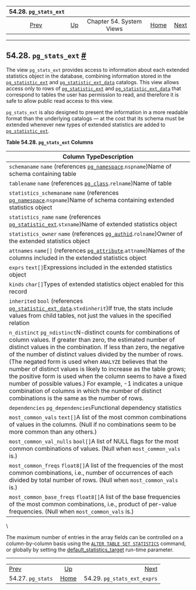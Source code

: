 <!--?xml version="1.0" encoding="UTF-8" standalone="no"?-->

|             54.28. `pg_stats_ext`             |                                             |                          |                                                       |                                                                   |
| :-------------------------------------------: | :------------------------------------------ | :----------------------: | ----------------------------------------------------: | ----------------------------------------------------------------: |
| [Prev](view-pg-stats.html "54.27. pg_stats")  | [Up](views.html "Chapter 54. System Views") | Chapter 54. System Views | [Home](index.html "PostgreSQL 17devel Documentation") |  [Next](view-pg-stats-ext-exprs.html "54.29. pg_stats_ext_exprs") |

***

## 54.28. `pg_stats_ext` [#](#VIEW-PG-STATS-EXT)

The view `pg_stats_ext` provides access to information about each extended statistics object in the database, combining information stored in the [`pg_statistic_ext`](catalog-pg-statistic-ext.html "53.52. pg_statistic_ext") and [`pg_statistic_ext_data`](catalog-pg-statistic-ext-data.html "53.53. pg_statistic_ext_data") catalogs. This view allows access only to rows of [`pg_statistic_ext`](catalog-pg-statistic-ext.html "53.52. pg_statistic_ext") and [`pg_statistic_ext_data`](catalog-pg-statistic-ext-data.html "53.53. pg_statistic_ext_data") that correspond to tables the user has permission to read, and therefore it is safe to allow public read access to this view.

`pg_stats_ext` is also designed to present the information in a more readable format than the underlying catalogs — at the cost that its schema must be extended whenever new types of extended statistics are added to [`pg_statistic_ext`](catalog-pg-statistic-ext.html "53.52. pg_statistic_ext").

**Table 54.28. `pg_stats_ext` Columns**

| Column TypeDescription                                                                                                                                                                                                                                                                                                                                                                                                                                                                                                                                                                                                                 |
| -------------------------------------------------------------------------------------------------------------------------------------------------------------------------------------------------------------------------------------------------------------------------------------------------------------------------------------------------------------------------------------------------------------------------------------------------------------------------------------------------------------------------------------------------------------------------------------------------------------------------------------- |
| `schemaname` `name` (references [`pg_namespace`](catalog-pg-namespace.html "53.32. pg_namespace").`nspname`)Name of schema containing table                                                                                                                                                                                                                                                                                                                                                                                                                                                                                            |
| `tablename` `name` (references [`pg_class`](catalog-pg-class.html "53.11. pg_class").`relname`)Name of table                                                                                                                                                                                                                                                                                                                                                                                                                                                                                                                           |
| `statistics_schemaname` `name` (references [`pg_namespace`](catalog-pg-namespace.html "53.32. pg_namespace").`nspname`)Name of schema containing extended statistics object                                                                                                                                                                                                                                                                                                                                                                                                                                                            |
| `statistics_name` `name` (references [`pg_statistic_ext`](catalog-pg-statistic-ext.html "53.52. pg_statistic_ext").`stxname`)Name of extended statistics object                                                                                                                                                                                                                                                                                                                                                                                                                                                                        |
| `statistics_owner` `name` (references [`pg_authid`](catalog-pg-authid.html "53.8. pg_authid").`rolname`)Owner of the extended statistics object                                                                                                                                                                                                                                                                                                                                                                                                                                                                                        |
| `attnames` `name[]` (references [`pg_attribute`](catalog-pg-attribute.html "53.7. pg_attribute").`attname`)Names of the columns included in the extended statistics object                                                                                                                                                                                                                                                                                                                                                                                                                                                             |
| `exprs` `text[]`Expressions included in the extended statistics object                                                                                                                                                                                                                                                                                                                                                                                                                                                                                                                                                                 |
| `kinds` `char[]`Types of extended statistics object enabled for this record                                                                                                                                                                                                                                                                                                                                                                                                                                                                                                                                                            |
| `inherited` `bool` (references [`pg_statistic_ext_data`](catalog-pg-statistic-ext-data.html "53.53. pg_statistic_ext_data").`stxdinherit`)If true, the stats include values from child tables, not just the values in the specified relation                                                                                                                                                                                                                                                                                                                                                                                           |
| `n_distinct` `pg_ndistinct`N-distinct counts for combinations of column values. If greater than zero, the estimated number of distinct values in the combination. If less than zero, the negative of the number of distinct values divided by the number of rows. (The negated form is used when `ANALYZE` believes that the number of distinct values is likely to increase as the table grows; the positive form is used when the column seems to have a fixed number of possible values.) For example, -1 indicates a unique combination of columns in which the number of distinct combinations is the same as the number of rows. |
| `dependencies` `pg_dependencies`Functional dependency statistics                                                                                                                                                                                                                                                                                                                                                                                                                                                                                                                                                                       |
| `most_common_vals` `text[]`A list of the most common combinations of values in the columns. (Null if no combinations seem to be more common than any others.)                                                                                                                                                                                                                                                                                                                                                                                                                                                                          |
| `most_common_val_nulls` `bool[]`A list of NULL flags for the most common combinations of values. (Null when `most_common_vals` is.)                                                                                                                                                                                                                                                                                                                                                                                                                                                                                                    |
| `most_common_freqs` `float8[]`A list of the frequencies of the most common combinations, i.e., number of occurrences of each divided by total number of rows. (Null when `most_common_vals` is.)                                                                                                                                                                                                                                                                                                                                                                                                                                       |
| `most_common_base_freqs` `float8[]`A list of the base frequencies of the most common combinations, i.e., product of per-value frequencies. (Null when `most_common_vals` is.)                                                                                                                                                                                                                                                                                                                                                                                                                                                          |

\

The maximum number of entries in the array fields can be controlled on a column-by-column basis using the [`ALTER TABLE SET STATISTICS`](sql-altertable.html "ALTER TABLE") command, or globally by setting the [default\_statistics\_target](runtime-config-query.html#GUC-DEFAULT-STATISTICS-TARGET) run-time parameter.

***

|                                               |                                                       |                                                                   |
| :-------------------------------------------- | :---------------------------------------------------: | ----------------------------------------------------------------: |
| [Prev](view-pg-stats.html "54.27. pg_stats")  |      [Up](views.html "Chapter 54. System Views")      |  [Next](view-pg-stats-ext-exprs.html "54.29. pg_stats_ext_exprs") |
| 54.27. `pg_stats`                             | [Home](index.html "PostgreSQL 17devel Documentation") |                                       54.29. `pg_stats_ext_exprs` |
